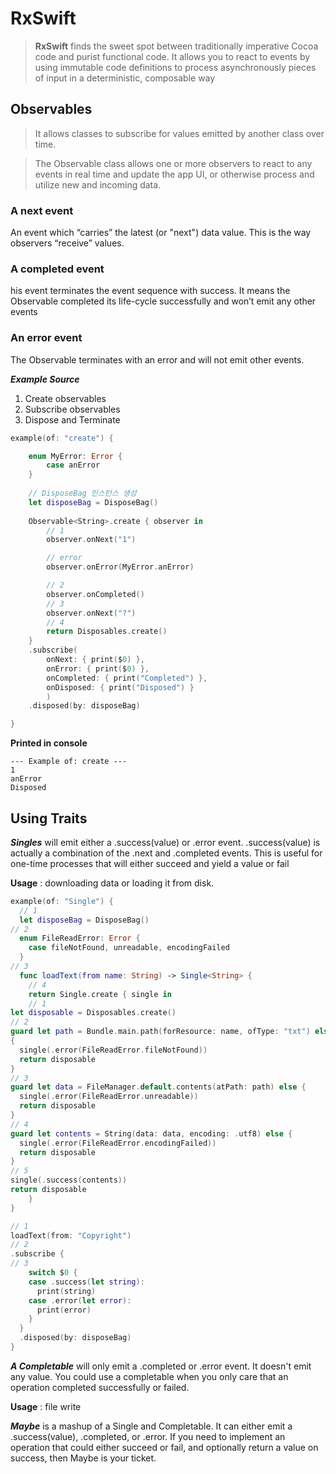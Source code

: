 # RxSwift

> **RxSwift** finds the sweet spot between traditionally imperative Cocoa code and purist functional code. It allows you to react to events by using immutable code definitions to process asynchronously pieces of input in a deterministic, composable way

## Observables

> It allows classes to subscribe for values emitted by another class over time.

> The Observable<T> class allows one or more observers to react to any events in real time and update the app UI, or otherwise process and utilize new and incoming data.

### A next event

An event which “carries” the latest (or "next") data value. This is the
way observers “receive” values.

### A completed event

his event terminates the event sequence with success. It means
the Observable completed its life-cycle successfully and won’t emit any other events

### An error event

The Observable terminates with an error and will not emit other
events.

***Example Source***

1. Create observables
2. Subscribe observables
3. Dispose and Terminate

~~~swift
example(of: "create") {

    enum MyError: Error {
        case anError
    }
    
	// DisposeBag 인스턴스 생성
    let disposeBag = DisposeBag()
    
    Observable<String>.create { observer in
        // 1
        observer.onNext("1")

        // error
        observer.onError(MyError.anError)

        // 2
        observer.onCompleted()
        // 3
        observer.onNext("?")
        // 4
        return Disposables.create()
    }
    .subscribe(
        onNext: { print($0) },
        onError: { print($0) },
        onCompleted: { print("Completed") },
        onDisposed: { print("Disposed") }
        )
    .disposed(by: disposeBag)

}
~~~

**Printed in console**

~~~
--- Example of: create ---
1
anError
Disposed
~~~

## Using Traits

***Singles*** will emit either a .success(value) or .error event. .success(value) is actually a combination of the .next and .completed events. This is useful for one-time processes that will either succeed and yield a value or fail

**Usage** : 
downloading data or loading it from disk.

~~~swift
example(of: "Single") {
  // 1
  let disposeBag = DisposeBag()
// 2
  enum FileReadError: Error {
    case fileNotFound, unreadable, encodingFailed
  }
// 3
  func loadText(from name: String) -> Single<String> {
    // 4
    return Single.create { single in
    // 1
let disposable = Disposables.create()
// 2
guard let path = Bundle.main.path(forResource: name, ofType: "txt") else
{
  single(.error(FileReadError.fileNotFound))
  return disposable
}
// 3
guard let data = FileManager.default.contents(atPath: path) else {
  single(.error(FileReadError.unreadable))
  return disposable
}
// 4
guard let contents = String(data: data, encoding: .utf8) else {
  single(.error(FileReadError.encodingFailed))
  return disposable
}
// 5
single(.success(contents))
return disposable
    }
} 

// 1
loadText(from: "Copyright")
// 2
.subscribe {
// 3
    switch $0 {
    case .success(let string):
      print(string)
    case .error(let error):
      print(error)
    }
  }
  .disposed(by: disposeBag)
}
~~~

***A Completable*** will only emit a .completed or .error event. It doesn't emit any value. You could use a completable when you only care that an operation completed successfully or failed.

**Usage** :
file write

***Maybe*** is a mashup of a Single and Completable. It can either emit
a .success(value), .completed, or .error. If you need to implement an operation that could either succeed or fail, and optionally return a value on success, then Maybe is your ticket.

